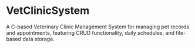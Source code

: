 # VetClinicSystem
A C-based Veterinary Clinic Management System for managing pet records and appointments, featuring CRUD functionality, daily schedules, and file-based data storage.
